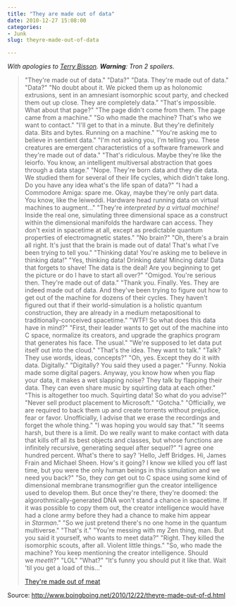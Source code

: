 ```yaml
---
title: "They are made out of data"
date: 2010-12-27 15:08:00
categories:
- Junk
slug: theyre-made-out-of-data

---
```


<em>With apologies to <a href="http://www.terrybisson.com/">Terry Bisson</a>. <strong>Warning</strong>: Tron 2 spoilers.</em>
<blockquote>"They're made out of data."
"Data?"
"Data. They're made out of data."
"Data?"
"No doubt about it. We picked them up as holonomic extrusions, sent in an amnesiant isomorphic scout party, and checked them out up close. They are completely data."
"That's impossible. What about that page?"
"The page didn't come from them. The page came from a machine."
"So who made the machine? That's who we want to contact."
"I'll get to that in a minute. But they're definitely data. Bits and bytes. Running on a machine."
"You're asking me to believe in sentient data."
"I'm not asking you, I'm telling you. These creatures are emergent characteristics of a software framework and they're made out of data."
"That's ridiculous. Maybe they're like the leiorfo. You know, an intelligent multiversal abstraction that goes through a data stage."
"Nope. They're born data and they die data. We studied them for several of their life cycles, which didn't take long. Do you have any idea what's the life span of data?"
"I had a Commodore Amiga: spare me. Okay, maybe they're only part data. You know, like the leiweddi. Hardware head running data on virtual machines to augment..."
"They're <em>interpreted by a virtual machine!</em> Inside the real one, simulating three dimensional space as a construct within the dimensional manifolds the hardware can access. They don't exist in spacetime at all, except as predictable quantum properties of electromagnetic states."
"No brain?"
"Oh, there's a brain all right. It's just that the brain is made out of data! That's what I've been trying to tell you."
"Thinking data! You're asking me to believe in thinking data!"
"Yes, thinking data! Drinking data! Mincing data! Data that forgets to shave! The data is the deal! Are you beginning to get the picture or do I have to start all over?"
"Omigod. You're serious then. They're made out of data."
"Thank you. Finally. Yes. They are indeed made out of data. And they've been trying to figure out how to get out of the machine for dozens of their cycles. They haven't figured out that if their world-simulation is a holistic quantum construction, they are already in a medium metapositional to traditionally-conceived spacetime."
"WTF! So what does this data have in mind?"
"First, their leader wants to get out of the machine into C space, normalize its creators, and upgrade the graphics program that generates his face. The usual."
"We're supposed to let data put itself out into the cloud."
"That's the idea. They want to talk."
"Talk? They use words, ideas, concepts?"
"Oh, yes. Except they do it with data. Digitally."
"Digitally? You said they used a pager."
"Funny. Nokia made some digital pagers. Anyway, you know how when you flap your data, it makes a wet slapping noise? They talk by flapping their data. They can even share music by squirting data at each other."
"This is altogether too much. Squirting data! So what do you advise?"
"Never sell product placement to Microsoft."
"Gotcha."
"Officially, we are required to back them up and create torrents without prejudice, fear or favor. Unofficially, I advise that we erase the recordings and forget the whole thing."
"I was hoping you would say that."
"It seems harsh, but there is a limit. Do we really want to make contact with data that kills off all its best objects and classes, but whose functions are infinitely recursive, generating sequel after sequel?"
"I agree one hundred percent. What's there to say? 'Hello, Jeff Bridges. Hi, James Frain and Michael Sheen. How's it going? I know we killed you off last time, but you were the only human beings in this simulation and we need you back?"
"So, they <em>can</em> get out to C space using some kind of dimensional membrane transmogrifier gun the creator intelligence used to develop them. But once they're there, they're doomed: the algorothmically-generated DNA won't stand a chance in spacetime. If it was possible to copy them out, the creator intelligence would have had a clone army before they had a chance to make him appear in <em>Starman</em>."
"So we just pretend there's no one home in the quantum multiverse."
"That's it."
"You're messing with my Zen thing, man. But you said it yourself, who wants to meet data?"
"Right. They killed the isomorphic scouts, after all. Violent little things."
"So, who made the machine? You keep mentioning the creator intelligence. Should we <em>meet</em>it?"
"LOL"
"What?"
"It's funny you should put it like that. Wait 'til you get a load of this..."

<a href="http://www.terrybisson.com/page6/page6.html">They're made out of meat</a></blockquote>
Source: <a href="http://www.boingboing.net/2010/12/22/theyre-made-out-of-d.html">http://www.boingboing.net/2010/12/22/theyre-made-out-of-d.html</a>
